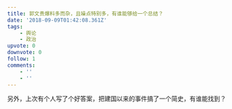 ```yaml
---
title: 郭文贵爆料多而杂，且噪点特别多，有谁能够给一个总结？
date: '2018-09-09T01:42:08.361Z'
tags:
    - 舆论
    - 政治
upvote: 0
downvote: 0
follow: 1
comments:
    - ''
    - ''
---
```


另外，上次有个人写了个好答案，把建国以来的事件搞了一个简史，有谁能找到？
